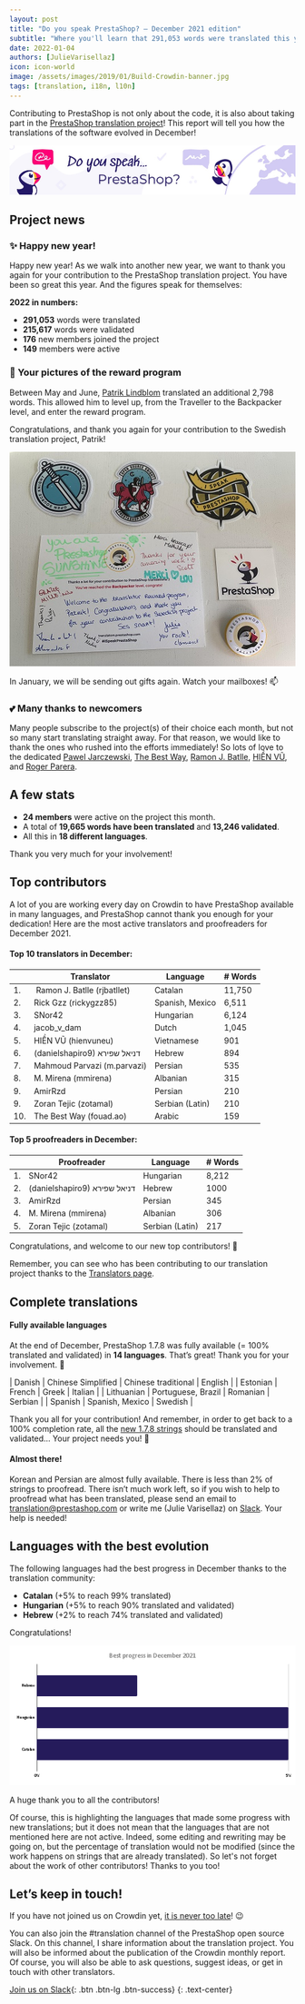 ```yaml
---
layout: post
title: "Do you speak PrestaShop? – December 2021 edition"
subtitle: "Where you'll learn that 291,053 words were translated this year"
date: 2022-01-04 
authors: [JulieVarisellaz]
icon: icon-world
image: /assets/images/2019/01/Build-Crowdin-banner.jpg
tags: [translation, i18n, l10n]
---
```


Contributing to PrestaShop is not only about the code, it is also about taking part in the [PrestaShop translation project](https://crowdin.com/project/prestashop-official)! This report will tell you how the translations of the software evolved in December!

![Crowdin Monthly banner](/assets/images/2019/01/Build-Crowdin-banner.jpg)

## Project news

### :sparkles: Happy new year!

Happy new year! As we walk into another new year, we want to thank you again for your contribution to the PrestaShop translation project. 
You have been so great this year. And the figures speak for themselves:

**2022 in numbers:**

* **291,053** words were translated
* **215,617** words were validated
* **176** new members joined the project
* **149** members were active


### 📸 Your pictures of the reward program

Between May and June, [Patrik Lindblom](https://crowdin.com/profile/extendus) translated an additional 2,798 words. This allowed him to level up, from the Traveller to the Backpacker level, and enter the reward program. 

Congratulations, and thank you again for your contribution to the Swedish translation project, Patrik!

![Patrik’s picture](/assets/images/2022/01/build-patrik.jpg)

In January, we will be sending out gifts again. Watch your mailboxes! :mailbox:

### 💕 Many thanks to newcomers

Many people subscribe to the project(s) of their choice each month, but not so many start translating straight away. For that reason, we would like to thank the ones who rushed into the efforts immediately! So lots of love to the dedicated [Pawel Jarczewski](https://crowdin.com/profile/paulus33), [The Best Way](https://crowdin.com/profile/fouad.ao), [Ramon J. Batlle](https://crowdin.com/profile/rjbatllet), [HIỀN VŨ](https://crowdin.com/profile/hienvuneu), and [Roger Parera](https://crowdin.com/profile/rogerparerawm). 


## A few stats
 
* **24 members** were active on the project this month.
* A total of **19,665 words have been translated** and **13,246 validated**.
* All this in **18 different languages**.
 
Thank you very much for your involvement!

## Top contributors
 
A lot of you are working every day on Crowdin to have PrestaShop available in many languages, and PrestaShop cannot thank you enough for your dedication! Here are the most active translators and proofreaders for December 2021.
 
#### Top 10 translators in December:
 
| |Translator | Language | # Words
|-|---------- | -------- | ----------------
| 1. |‫‬ Ramon J. Batlle (rjbatllet) | Catalan | 11,750
| 2. | Rick Gzz (rickygzz85) | Spanish, Mexico | 6,511
| 3. | SNor42 | Hungarian | 6,124
| 4. | jacob_v_dam | Dutch | 1,045
| 5. | HIỀN VŨ (hienvuneu) | Vietnamese | 901
| 6. | (danielshapiro9) דניאל שפירא‬ | Hebrew | 894
| 7. | Mahmoud Parvazi (m.parvazi) | Persian | 535
| 8. | M. Mirena (mmirena) | Albanian | 315
| 9. | AmirRzd | Persian | 210
| 9. | Zoran Tejic (zotamal) | Serbian (Latin) | 210
| 10. | The Best Way (fouad.ao) | Arabic | 159
 
#### Top 5 proofreaders in December:
 
| | Proofreader | Language | # Words
|-| ---------- | -------- | ----------------
| 1. | SNor42 | Hungarian | 8,212
| 2. | (danielshapiro9) דניאל שפירא‬  | Hebrew | 1000
| 3. | AmirRzd | Persian | 345
| 4. | M. Mirena (mmirena) | Albanian | 306
| 5. | Zoran Tejic (zotamal) | Serbian (Latin) | 217

Congratulations, and welcome to our new top contributors! :clap:
 
Remember, you can see who has been contributing to our translation project thanks to the [Translators page](https://translators.prestashop.com/).
 
## Complete translations
 
#### Fully available languages
 
At the end of December, PrestaShop 1.7.8 was fully available (= 100% translated and validated) in **14 languages**. That’s great! Thank you for your involvement. :tada:
 
| Danish | Chinese Simplified | Chinese traditional | English | 
| Estonian | French | Greek | Italian |
| Lithuanian | Portuguese, Brazil | Romanian | Serbian |
| Spanish | Spanish, Mexico | Swedish |

Thank you all for your contribution! And remember, in order to get back to a 100% completion rate, all the [new 1.7.8 strings](https://build.prestashop.com/news/prestashop-178-translations/) should be translated and validated... Your project needs you! :muscle: 

#### Almost there!

Korean and Persian are almost fully available. There is less than 2% of strings to proofread. 
There isn’t much work left, so if you wish to help to proofread what has been translated, please send an email to translation@prestashop.com or write me (Julie Varisellaz) on [Slack](https://join.slack.com/t/prestashop/shared_invite/zt-dkmbz5qf-I~FlEWwmRUOXunc5ui0Ucg). Your help is needed!

## Languages with the best evolution

The following languages had the best progress in December thanks to the translation community:
 
* **Catalan** (+5% to reach 99% translated) 
* **Hungarian** (+5% to reach 90% translated and validated)
* **Hebrew** (+2% to reach 74% translated and validated)

Congratulations! 
 
![Best translation progress in December 2021](/assets/images/2022/01/build-crowdin-progress-dec21.png)

A huge thank you to all the contributors!
 
Of course, this is highlighting the languages that made some progress with new translations; but it does not mean that the languages that are not mentioned here are not active. Indeed, some editing and rewriting may be going on, but the percentage of translation would not be modified (since the work happens on strings that are already translated). So let's not forget about the work of other contributors! Thanks to you too!

## Let’s keep in touch!

If you have not joined us on Crowdin yet, [it is never too late](https://crowdin.com/project/prestashop-official)! :wink:

You can also join the #translation channel of the PrestaShop open source Slack. On this channel, I share information about the translation project. You will also be informed about the publication of the Crowdin monthly report. Of course, you will also be able to ask questions, suggest ideas, or get in touch with other translators.

[Join us on Slack](https://join.slack.com/t/prestashop/shared_invite/zt-dkmbz5qf-I~FlEWwmRUOXunc5ui0Ucg){: .btn .btn-lg .btn-success}
{: .text-center}
